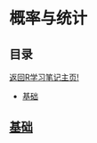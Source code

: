 # 概率与统计

## 目录

[返回R学习笔记主页!](https://github.com/Happykelee/the-Study-of-R)

* [基础](#基础)

## [基础](#目录)
